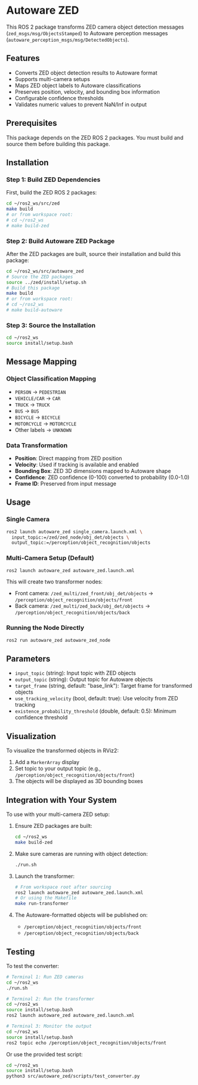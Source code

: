 # Autoware ZED

This ROS 2 package transforms ZED camera object detection messages (`zed_msgs/msg/ObjectsStamped`) to Autoware perception messages (`autoware_perception_msgs/msg/DetectedObjects`).

## Features

- Converts ZED object detection results to Autoware format
- Supports multi-camera setups
- Maps ZED object labels to Autoware classifications
- Preserves position, velocity, and bounding box information
- Configurable confidence thresholds
- Validates numeric values to prevent NaN/Inf in output

## Prerequisites

This package depends on the ZED ROS 2 packages. You must build and source them before building this package.

## Installation

### Step 1: Build ZED Dependencies

First, build the ZED ROS 2 packages:

```bash
cd ~/ros2_ws/src/zed
make build
# or from workspace root:
# cd ~/ros2_ws
# make build-zed
```

### Step 2: Build Autoware ZED Package

After the ZED packages are built, source their installation and build this package:

```bash
cd ~/ros2_ws/src/autoware_zed
# Source the ZED packages
source ../zed/install/setup.sh
# Build this package
make build
# or from workspace root:
# cd ~/ros2_ws
# make build-autoware
```

### Step 3: Source the Installation

```bash
cd ~/ros2_ws
source install/setup.bash
```

## Message Mapping

### Object Classification Mapping
- `PERSON` → `PEDESTRIAN`
- `VEHICLE/CAR` → `CAR`
- `TRUCK` → `TRUCK`
- `BUS` → `BUS`
- `BICYCLE` → `BICYCLE`
- `MOTORCYCLE` → `MOTORCYCLE`
- Other labels → `UNKNOWN`

### Data Transformation
- **Position**: Direct mapping from ZED position
- **Velocity**: Used if tracking is available and enabled
- **Bounding Box**: ZED 3D dimensions mapped to Autoware shape
- **Confidence**: ZED confidence (0-100) converted to probability (0.0-1.0)
- **Frame ID**: Preserved from input message

## Usage

### Single Camera
```bash
ros2 launch autoware_zed single_camera.launch.xml \
  input_topic:=/zed/zed_node/obj_det/objects \
  output_topic:=/perception/object_recognition/objects
```

### Multi-Camera Setup (Default)
```bash
ros2 launch autoware_zed autoware_zed.launch.xml
```

This will create two transformer nodes:
- Front camera: `/zed_multi/zed_front/obj_det/objects` → `/perception/object_recognition/objects/front`
- Back camera: `/zed_multi/zed_back/obj_det/objects` → `/perception/object_recognition/objects/back`

### Running the Node Directly
```bash
ros2 run autoware_zed autoware_zed_node
```

## Parameters

- `input_topic` (string): Input topic with ZED objects
- `output_topic` (string): Output topic for Autoware objects
- `target_frame` (string, default: "base_link"): Target frame for transformed objects
- `use_tracking_velocity` (bool, default: true): Use velocity from ZED tracking
- `existence_probability_threshold` (double, default: 0.5): Minimum confidence threshold

## Visualization

To visualize the transformed objects in RViz2:
1. Add a `MarkerArray` display
2. Set topic to your output topic (e.g., `/perception/object_recognition/objects/front`)
3. The objects will be displayed as 3D bounding boxes

## Integration with Your System

To use with your multi-camera ZED setup:

1. Ensure ZED packages are built:
   ```bash
   cd ~/ros2_ws
   make build-zed
   ```

2. Make sure cameras are running with object detection:
   ```bash
   ./run.sh
   ```

3. Launch the transformer:
   ```bash
   # From workspace root after sourcing
   ros2 launch autoware_zed autoware_zed.launch.xml
   # Or using the Makefile
   make run-transformer
   ```

4. The Autoware-formatted objects will be published on:
   - `/perception/object_recognition/objects/front`
   - `/perception/object_recognition/objects/back`

## Testing

To test the converter:
```bash
# Terminal 1: Run ZED cameras
cd ~/ros2_ws
./run.sh

# Terminal 2: Run the transformer
cd ~/ros2_ws
source install/setup.bash
ros2 launch autoware_zed autoware_zed.launch.xml

# Terminal 3: Monitor the output
cd ~/ros2_ws
source install/setup.bash
ros2 topic echo /perception/object_recognition/objects/front
```

Or use the provided test script:
```bash
cd ~/ros2_ws
source install/setup.bash
python3 src/autoware_zed/scripts/test_converter.py
```